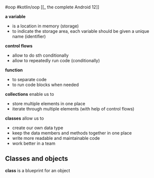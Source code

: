 #oop  #kotlin/oop 
[[_ the complete Android 12]]

**a variable** 
- is a location in memory (storage)
- to indicate the storage area, each variable should be given a unique name (identifier)

**control flows**
- allow to do sth conditionally
- allow to repeatedly run code (conditionally)

**function**
- to separate code
- to run code blocks when needed

**collections**
enable us to
- store multiple elements in one place
- iterate through multiple elements (with help of control flows)

**classes**
allow us to
- create our own data type
- keep the data members and methods together in one place
- write more readable and  maintainable code
- work better in a team

## Classes and objects
**class** is a blueprint for an object
















